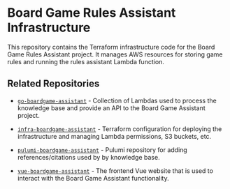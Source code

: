 # Board Game Rules Assistant Infrastructure

This repository contains the Terraform infrastructure code for the Board Game Rules Assistant project. It manages AWS resources for storing game rules and running the rules assistant Lambda function.

## Related Repositories

- [`go-boardgame-assistant`](https://github.com/PhilNel/go-boardgame-assistant) - Collection of Lambdas used to process the knowledge base and provide an API to the Board Game Assistant project.

- [`infra-boardgame-assistant`](https://github.com/PhilNel/infra-boardgame-assistant) - Terraform configuration for deploying the infrastructure and managing Lambda permissions, S3 buckets, etc.

- [`pulumi-boardgame-assistant`](https://github.com/PhilNel/pulumi-boardgame-assistant) - Pulumi repository for adding references/citations used by by knowledge base.

- [`vue-boardgame-assistant`](https://github.com/PhilNel/vue-boardgame-assistant) - The frontend Vue website that is used to interact with the Board Game Assistant functionality.